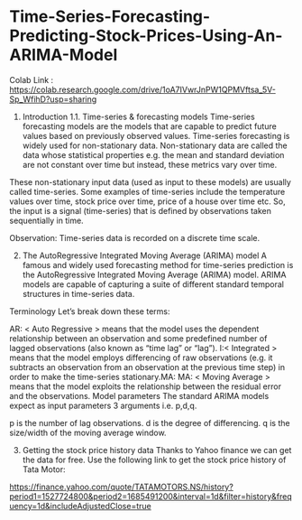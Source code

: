 # Time-Series-Forecasting-Predicting-Stock-Prices-Using-An-ARIMA-Model


Colab Link : https://colab.research.google.com/drive/1oA7IVwrJnPW1QPMVftsa_5V-Sp_WfihD?usp=sharing

1. Introduction
1.1. Time-series & forecasting models
Time-series forecasting models are the models that are capable to predict future values based on previously observed values. Time-series forecasting is widely used for non-stationary data. Non-stationary data are called the data whose statistical properties e.g. the mean and standard deviation are not constant over time but instead, these metrics vary over time.

These non-stationary input data (used as input to these models) are usually called time-series. Some examples of time-series include the temperature values over time, stock price over time, price of a house over time etc. So, the input is a signal (time-series) that is defined by observations taken sequentially in time.

Observation: Time-series data is recorded on a discrete time scale.

2. The AutoRegressive Integrated Moving Average (ARIMA) model
A famous and widely used forecasting method for time-series prediction is the AutoRegressive Integrated Moving Average (ARIMA) model. ARIMA models are capable of capturing a suite of different standard temporal structures in time-series data.

Terminology
Let’s break down these terms:

AR: < Auto Regressive > means that the model uses the dependent relationship between an observation and some predefined number of lagged observations (also known as “time lag” or “lag”).
I:< Integrated > means that the model employs differencing of raw observations (e.g. it subtracts an observation from an observation at the previous time step) in order to make the time-series stationary.MA:
MA: < Moving Average > means that the model exploits the relationship between the residual error and the observations.
Model parameters
The standard ARIMA models expect as input parameters 3 arguments i.e. p,d,q.

p is the number of lag observations.
d is the degree of differencing.
q is the size/width of the moving average window.

3. Getting the stock price history data
Thanks to Yahoo finance we can get the data for free. Use the following link to get the stock price history of Tata Motor: 

https://finance.yahoo.com/quote/TATAMOTORS.NS/history?period1=1527724800&period2=1685491200&interval=1d&filter=history&frequency=1d&includeAdjustedClose=true

